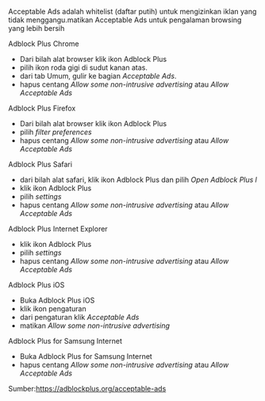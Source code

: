 Acceptable Ads adalah whitelist (daftar putih) untuk mengizinkan iklan yang tidak menggangu.matikan Acceptable Ads untuk pengalaman browsing yang lebih bersih

Adblock Plus Chrome
- Dari bilah alat browser klik ikon Adblock Plus 
- pilih ikon roda gigi di sudut kanan atas.
- dari tab Umum, gulir ke bagian *Acceptable Ads*.
- hapus centang *Allow some non-intrusive advertising* atau *Allow Acceptable Ads*

Adblock Plus Firefox
- Dari bilah alat browser klik ikon Adblock Plus
- pilih *filter preferences*
- hapus centang *Allow some non-intrusive advertising* atau *Allow Acceptable Ads*

Adblock Plus Safari
- dari bilah alat safari, klik ikon Adblock Plus dan pilih *Open Adblock Plus l*
- klik ikon Adblock Plus
- pilih *settings*
- hapus centang *Allow some non-intrusive advertising* atau *Allow Acceptable Ads*

Adblock Plus Internet Explorer
- klik ikon Adblock Plus
- pilih *settings*
- hapus centang *Allow some non-intrusive advertising* atau *Allow Acceptable Ads*

Adblock Plus iOS
- Buka Adblock Plus iOS
- klik ikon pengaturan
- dari pengaturan klik *Acceptable Ads*
- matikan *Allow some non-intrusive advertising*

Adblock Plus for Samsung Internet
- Buka Adblock Plus for Samsung Internet
- hapus centang *Allow some non-intrusive advertising* atau *Allow Acceptable Ads*

Sumber:https://adblockplus.org/acceptable-ads
